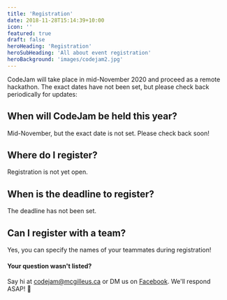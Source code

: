 ```yaml
---
title: 'Registration'
date: 2018-11-28T15:14:39+10:00
icon: ''
featured: true
draft: false
heroHeading: 'Registration'
heroSubHeading: 'All about event registration'
heroBackground: 'images/codejam2.jpg'
---
```


CodeJam will take place in mid-November 2020 and proceed as a remote hackathon. The exact dates have not been set, but please check back periodically for updates:

## When will CodeJam be held this year?

Mid-November, but the exact date is not set. Please check back soon!

## Where do I register?

Registration is not yet open.

## When is the deadline to register?

The deadline has not been set.

## Can I register with a team?

Yes, you can specify the names of your teammates during registration!

#### Your question wasn't listed?

Say hi at [codejam@mcgilleus.ca](mailto:codejam@mcgilleus.ca) or DM us on [Facebook](https://www.facebook.com/mcgillcodejam). We'll respond ASAP! 📧

